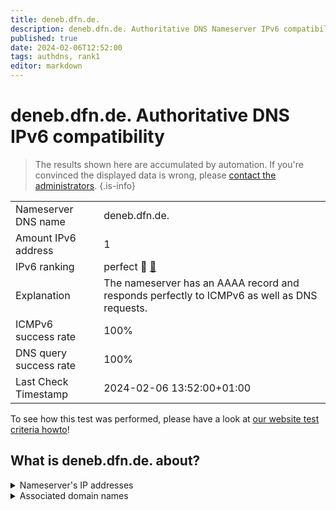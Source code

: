 ```yaml
---
title: deneb.dfn.de.
description: deneb.dfn.de. Authoritative DNS Nameserver IPv6 compatibility
published: true
date: 2024-02-06T12:52:00
tags: authdns, rank1
editor: markdown
---
```


# deneb.dfn.de. Authoritative DNS IPv6 compatibility

> The results shown here are accumulated by automation. If you're convinced the displayed data is wrong, please [contact the administrators](/howto/chat). 
{.is-info}




|   |   |
| - | - |
| Nameserver DNS name | deneb.dfn.de.
| Amount IPv6 address | 1
| IPv6 ranking | perfect :1st_place_medal: [🔗](/howto/ranking) |
| Explanation | The nameserver has an AAAA record and responds perfectly to ICMPv6 as well as DNS requests. |
| ICMPv6 success rate | 100%|
| DNS query success rate | 100% |
| Last Check Timestamp | 2024-02-06 13:52:00+01:00 |

To see how this test was performed, please have a look at [our website test criteria howto](/howto/testcriteria/authdns)!


## What is deneb.dfn.de. about?




<details>
<summary>Nameserver's IP addresses</summary>

2001:638:800:1::9

</details>



<details>
<summary>Associated domain names</summary>

www.niedersachsen.de

</details>
